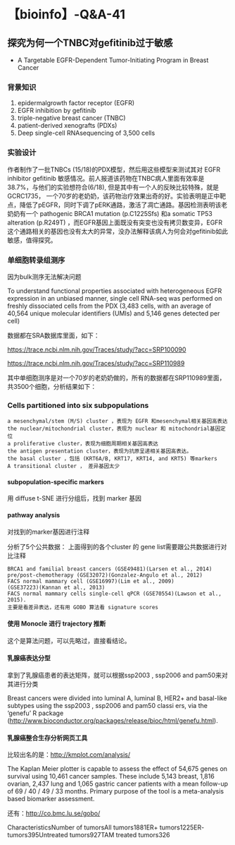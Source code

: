 # 【bioinfo】-Q&A-41

## 探究为何一个TNBC对gefitinib过于敏感

- A Targetable EGFR-Dependent Tumor-Initiating Program in Breast Cancer

### 背景知识

1. epidermalgrowth factor receptor (EGFR)
2. EGFR inhibition by gefitinib
3. triple-negative breast cancer (TNBC)
4. patient-derived xenografts (PDXs)
5. Deep single-cell RNAsequencing of 3,500 cells

### 实验设计
作者制作了一批TNBCs (15/18)的PDX模型，然后用这些模型来测试其对 EGFR inhibitor gefitinib 敏感情况。前人报道该药物在TNBC病人里面有效率是38.7%，与他们的实验想符合(6/18), 但是其中有一个人的反映比较特殊，就是 GCRC1735， 一个70岁的老奶奶，该药物治疗效果出奇的好。实验表明是正中靶点，降低了pEGFR，同时下调了pERK通路，激活了凋亡通路。基因检测表明该老奶奶有一个 pathogenic BRCA1 mutation (p.C1225Sfs) 和a somatic TP53 alteration (p.R249T) ，而EGFR基因上面既没有突变也没有拷贝数变异，EGFR 这个通路相关的基因也没有太大的异常，没办法解释该病人为何会对gefitinib如此敏感，值得探究。

### 单细胞转录组测序
因为bulk测序无法解决问题

To understand functional properties associated with heterogeneous EGFR expression in an unbiased manner, single cell RNA-seq was performed on freshly dissociated cells from the PDX (3,483 cells, with an average of 40,564 unique molecular identifiers (UMIs) and 5,146 genes detected per cell)

数据都在SRA数据库里面，如下：

https://trace.ncbi.nlm.nih.gov/Traces/study/?acc=SRP100090

https://trace.ncbi.nlm.nih.gov/Traces/study/?acc=SRP110989

其中单细胞测序是对一个70岁的老奶奶做的，所有的数据都在SRP110989里面，共3500个细胞，分析结果如下：

### Cells partitioned into six subpopulations
```
a mesenchymal/stem (M/S) cluster ，表现为 EGFR 和mesenchymal相关基因高表达
the nuclear/mitochondrial cluster，表现为 nuclear 和 mitochondrial基因定位
a proliferative cluster，表现为细胞周期相关基因高表达
the antigen presentation cluster，表现为抗原呈递相关基因高表达。
the basal cluster ，包括 (KRT6A/B, KRT17, KRT14, and KRT5) 等markers
A transitional cluster ， 差异基因太少
```
#### subpopulation-specific markers
用 diffuse t-SNE 进行分组后，找到 marker 基因

#### pathway analysis
对找到的marker基因进行注释

分析了5个公共数据：
上面得到的各个cluster 的 gene list需要跟公共数据进行对比注释
```
BRCA1 and familial breast cancers (GSE49481)(Larsen et al., 2014)
pre/post-chemotherapy (GSE32072)(Gonzalez-Angulo et al., 2012)
FACS normal mammary cell (GSE16997)(Lim et al., 2009)
(GSE37223)(Kannan et al., 2013)
FACS normal mammary cells single-cell qPCR (GSE70554)(Lawson et al., 2015).
主要是看差异表达，还有用 GOBO 算法看 signature scores ​
```
#### 使用 Monocle 进行 trajectory 推断
这个是算法问题，可以先略过，直接看结论。

#### 乳腺癌表达分型
拿到了乳腺癌患者的表达矩阵，就可以根据ssp2003 , ssp2006 and pam50来对其进行分类

Breast cancers were divided into luminal A, luminal B, HER2+ and basal-like subtypes using the ssp2003 , ssp2006 and pam50 classi ers, via the ‘genefu’ R package (http://www.bioconductor.org/packages/release/bioc/html/genefu.html).

#### 乳腺癌整合生存分析网页工具
比较出名的是：http://kmplot.com/analysis/

The Kaplan Meier plotter is capable to assess the effect of 54,675 genes on survival using 10,461 cancer samples. These include 5,143 breast, 1,816 ovarian, 2,437 lung and 1,065 gastric cancer patients with a mean follow-up of 69 / 40 / 49 / 33 months. Primary purpose of the tool is a meta-analysis based biomarker assessment.

还有：http://co.bmc.lu.se/gobo/

CharacteristicsNumber of tumorsAll tumors1881ER+ tumors1225ER- tumors395Untreated tumors927TAM treated tumors326

